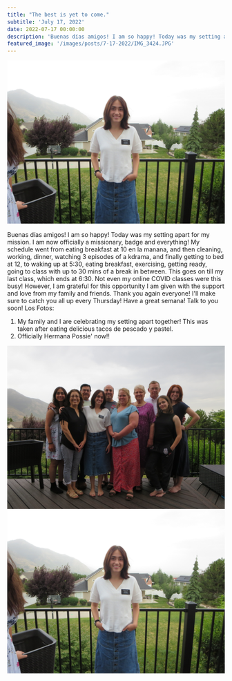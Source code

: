 ```yaml
---
title: "The best is yet to come."
subtitle: 'July 17, 2022'
date: 2022-07-17 00:00:00
description: 'Buenas días amigos! I am so happy! Today was my setting apart for my mission.'
featured_image: '/images/posts/7-17-2022/IMG_3424.JPG'
---
```

![](/images/posts/7-17-2022/IMG_3424.JPG)

Buenas días amigos! I am so happy! Today was my setting apart for my mission. I am now officially a missionary, badge and everything! My schedule went from eating breakfast at 10 en la manana, and then cleaning, working, dinner, watching 3 episodes of a kdrama, and finally getting to bed at 12, to waking up at 5:30, eating breakfast, exercising, getting ready, going to class with up to 30 mins of a break in between. This goes on till my last class, which ends at 6:30. Not even my online COVID classes were this busy! However, I am grateful for this opportunity I am given with the support and love from my family and friends. Thank you again everyone! I'll make sure to catch you all up every Thursday! Have a great semana! Talk to you soon!
Los Fotos:
1. My family and I are celebrating my setting apart together! This was taken after eating delicious tacos de pescado y pastel.
2. Officially Hermana Possie' now!!

<div class="gallery" data-columns="2">
    <img src="/images/posts/7-17-2022/IMG_3417.JPG">
    <img src="/images/posts/7-17-2022/IMG_3424.JPG">
</div>
